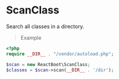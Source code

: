 # ScanClass

Search all classes in a directory.

> Example

```php
<?php
require __DIR__ . "/vendor/autoload.php";

$scan = new ReactBoot\ScanClass;
$classes = $scan->scan(__DIR__ . '/dir');
```
